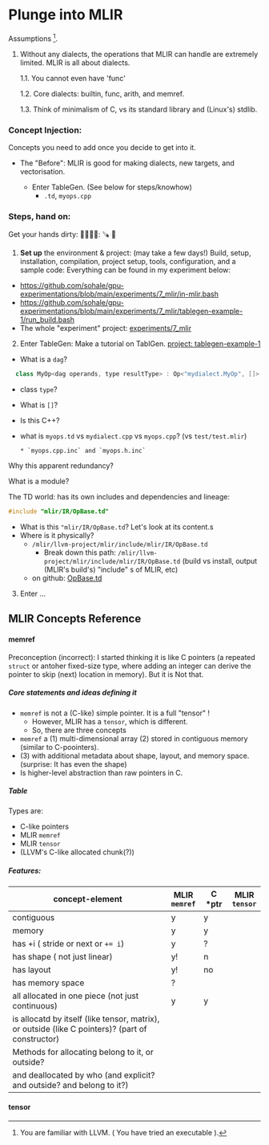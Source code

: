 # Plunge into MLIR
<!-- the plunge. plungeLang -->

Assumptions [^assumptions].
[^assumptions]: You are familiar with LLVM. ( You have tried an executable ).

1. Without any dialects,
the operations that MLIR can handle are extremely limited.
MLIR is all about dialects.

    1.1. You cannot even have 'func'

    1.2. Core dialects: builtin, func, arith, and memref.

    1.3. Think of minimalism of C, vs its standard library and (Linux's) stdlib.


### Concept Injection:
Concepts you need to add once you decide to get into it.

* The "Before":
MLIR is good for making dialects, new targets, and vectorisation.

   * Enter TableGen. (See below for steps/knowhow)
      * `.td`, `myops.cpp`

### Steps, hand on:

Get your hands dirty: 🫵🤌🫰🤜: 🪚 🧱
1. **Set up** the environment & project: (may take a few days!)
Build, setup, installation, compilation, project setup, tools, configuration, and a sample code: Everything can be found in my experiment below:
* https://github.com/sohale/gpu-experimentations/blob/main/experiments/7_mlir/in-mlir.bash
* https://github.com/sohale/gpu-experimentations/blob/main/experiments/7_mlir/tablegen-example-1/run_build.bash
* The whole "experiment" project: [experiments/7_mlir](https://github.com/sohale/gpu-experimentations/tree/main/experiments/7_mlir)

2. Enter TableGen:
Make a tutorial on TablGen. [project: tablegen-example-1](https://github.com/sohale/gpu-experimentations/tree/main/experiments/7_mlir/tablegen-example-1)

* What is a `dag`?
```cpp
  class MyOp<dag operands, type resultType> : Op<"mydialect.MyOp", []> {
```
* class `type`?
* What is `[]`?
* Is this C++?

* what is `myops.td` vs `mydialect.cpp` vs `myops.cpp`? (vs `test/test.mlir`)

      * `myops.cpp.inc` and `myops.h.inc`

Why this apparent redundancy?

What is a module?

The TD world: has its own includes and dependencies and lineage:
```cpp
#include "mlir/IR/OpBase.td"
```
* What is this `"mlir/IR/OpBase.td`? Let's look at its content.s
* Where is it physically?
   * `/mlir/llvm-project/mlir/include/mlir/IR/OpBase.td`
       * Break down this path: `/mlir/llvm-project/mlir/include/mlir/IR/OpBase.td` (build vs install, output (MLIR's build's) "include" s of MLIR, etc)
   * on github: [OpBase.td](https://github.com/llvm/llvm-project/blob/main/mlir/include/mlir/IR/OpBase.td)


3. Enter ...

## MLIR Concepts Reference

#### memref

Preconception (incorrect):
I started thinking it is like C pointers (a repeated `struct` or antoher fixed-size type, where adding an integer can derive the pointer to skip (next) location in memory). But it is Not that.

##### Core statements and ideas defining it
* `memref` is not a (C-like) simple pointer. It is a full "tensor" !
     * However, MLIR has a `tensor`, which is different.
     * So, there are three concepts
* `memref` a (1) multi-dimensional array (2) stored in contiguous memory (similar to C-poointers).
*  (3) with additional metadata about shape, layout, and memory space. (surprise: It has even the shape)
* Is higher-level abstraction than raw pointers in C.

##### Table
Types are:
* C-like pointers
* MLIR `memref`
* MLIR `tensor`
* (LLVM's C-like allocated chunk(?))

##### Features:
| concept-element | MLIR <br/> `memref` | C *ptr | MLIR <br/> `tensor` |
|-------------------------|-----|-----|-----|
| contiguous |   y  |  y   |     |
| memory |      y   |  y   |     |
| has +i ( stride or next or `+= i`) |  y   |   ?  |     |
| has shape ( not just linear) |  y!  |  n   |     |
| has layout |    y!   |  no   |     |
| has memory space |   ?  |     |     |
| all allocated in one piece (not just continuous) |  y  |  y |     |
| is allocatd by itself (like tensor, matrix), <br/> or outside (like C pointers)? (part of constructor) |          |     |     |
|     Methods for allocating belong to it, or outside? |          |     |     |
|     and deallocated by who (and explicit? and outside? and belong to it?) |          |     |     |


#### tensor
